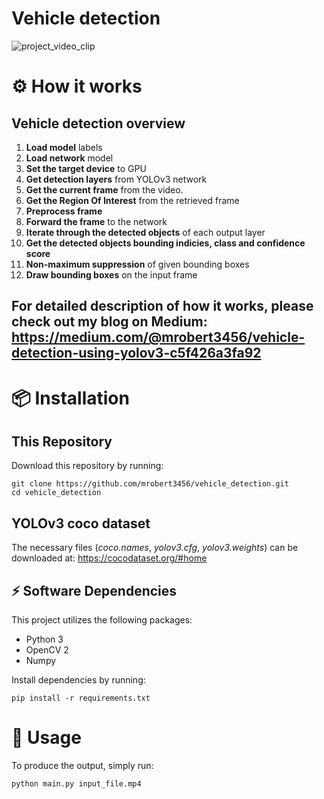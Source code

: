 # Vehicle detection

![project_video_clip](./data/output.gif)

# ⚙ How it works

## Vehicle detection overview

1. **Load model** labels
2. **Load network** model
3. **Set the target device** to GPU
4. **Get detection layers** from YOLOv3 network
5. **Get the current frame** from the video.
6. **Get the Region Of Interest** from the retrieved frame
7. **Preprocess frame**
8. **Forward the frame** to the network
9. **Iterate through the detected objects** of each output layer
10. **Get the detected objects bounding indicies, class and confidence score**
11. **Non-maximum suppression** of given bounding boxes
12. **Draw bounding boxes** on the input frame

For detailed description of how it works, please check out my blog on Medium:
https://medium.com/@mrobert3456/vehicle-detection-using-yolov3-c5f426a3fa92
---
# 📦 Installation

## This Repository

Download this repository by running:

```
git clone https://github.com/mrobert3456/vehicle_detection.git
cd vehicle_detection
```

## YOLOv3 coco dataset
The necessary files (*coco.names*, *yolov3.cfg*, *yolov3.weights*) can be downloaded at:
https://cocodataset.org/#home

## ⚡ Software Dependencies

This project utilizes the following packages:

* Python 3
* OpenCV 2
* Numpy

Install dependencies by running:
```
pip install -r requirements.txt
```

# 🚀 Usage


To produce the output, simply run:

```
python main.py input_file.mp4
```
